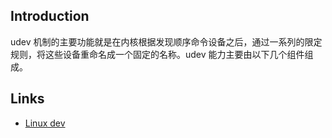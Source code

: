 ## Introduction


udev 机制的主要功能就是在内核根据发现顺序命令设备之后，通过一系列的限定规则，将这些设备重命名成一个固定的名称。udev 能力主要由以下几个组件组成。





## Links

- [Linux dev](/docs/CS/OS/Linux/dev/device.md)
